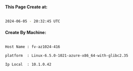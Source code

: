 
   
#### This Page Create at:

```bash

2024-06-05 - 20:32:45 UTC

```

#### Create By Machine:

```bash

Host Name : fv-az1024-416

platform  : Linux-6.5.0-1021-azure-x86_64-with-glibc2.35

Ip Local  : 10.1.0.42

```

